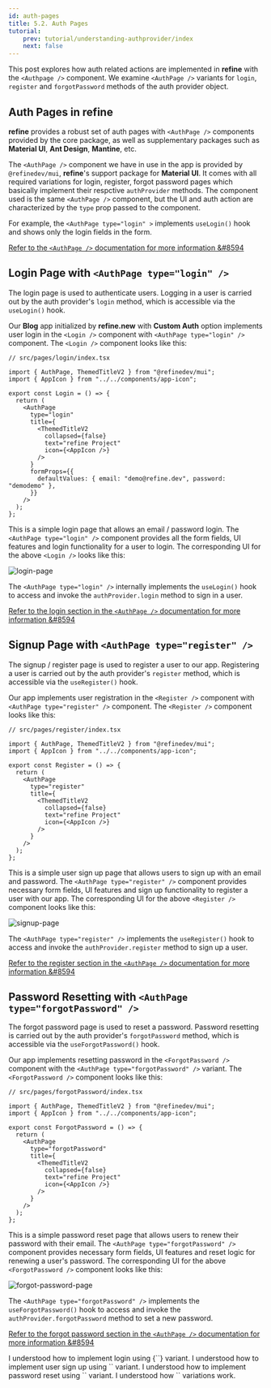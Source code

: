 ```yaml
---
id: auth-pages
title: 5.2. Auth Pages
tutorial:
    prev: tutorial/understanding-authprovider/index
    next: false
---
```


This post explores how auth related actions are implemented in **refine** with the `<Authpage />` component. We examine `<AuthPage />` variants for `login`, `register` and `forgotPassword` methods of the auth provider object.

## Auth Pages in refine

**refine** provides a robust set of auth pages with `<AuthPage />` components provided by the core package, as well as supplementary packages such as **Material UI**, **Ant Design**, **Mantine**, etc.

The `<AuthPage />` component we have in use in the app is provided by `@refinedev/mui`, **refine**'s support package for **Material UI**. It comes with all required variations for login, register, forgot password pages which basically implement their respctive `authProvider` methods. The component used is the same `<AuthPage />` component, but the UI and auth action are characterized by the `type` prop passed to the component.

For example, the `<AuthPage type="login" >` implements `useLogin()` hook and shows only the login fields in the form.

[Refer to the `<AuthPage />` documentation for more information &#8594](/docs/api-reference/mui/components/mui-auth-page/)

## Login Page with `<AuthPage type="login" />`

The login page is used to authenticate users. Logging in a user is carried out by the auth provider's `login` method, which is accessible via the `useLogin()` hook.

Our **Blog** app initialized by **refine.new** with **Custom Auth** option implements user login in the `<Login />` component with `<AuthPage type="login" />` component. The `<Login />` component looks like this:

```tsx
// src/pages/login/index.tsx

import { AuthPage, ThemedTitleV2 } from "@refinedev/mui";
import { AppIcon } from "../../components/app-icon";

export const Login = () => {
  return (
    <AuthPage
      type="login"
      title={
        <ThemedTitleV2
          collapsed={false}
          text="refine Project"
          icon={<AppIcon />}
        />
      }
      formProps={{
        defaultValues: { email: "demo@refine.dev", password: "demodemo" },
      }}
    />
  );
};
```

This is a simple login page that allows an email / password login. The `<AuthPage type="login" />` component provides all the form fields, UI features and login functionality for a user to login. The corresponding UI for the above `<Login />` looks like this:

![login-page](https://imgbox.com/wAtDTupL)

The `<AuthPage type="login" />` internally implements the `useLogin()` hook to access and invoke the `authProvider.login` method to sign in a user.

[Refer to the login section in the `<AuthPage />` documentation for more information &#8594](https://refine.dev/docs/api-reference/mui/components/mui-auth-page/#login)


## Signup Page with `<AuthPage type="register" />`

The signup / register page is used to register a user to our app. Registering a user is carried out by the auth provider's `register` method, which is accessible via the `useRegister()` hook.

Our app implements user registration in the `<Register />` component with `<AuthPage type="register" />` component. The `<Register />` component looks like this:

```tsx
// src/pages/register/index.tsx

import { AuthPage, ThemedTitleV2 } from "@refinedev/mui";
import { AppIcon } from "../../components/app-icon";

export const Register = () => {
  return (
    <AuthPage
      type="register"
      title={
        <ThemedTitleV2
          collapsed={false}
          text="refine Project"
          icon={<AppIcon />}
        />
      }
    />
  );
};
```

This is a simple user sign up page that allows users to sign up with an email and password. The `<AuthPage type="register" />` component provides necessary form fields, UI features and sign up functionality to register a user with our app. The corresponding UI for the above `<Register />` component looks like this:

![signup-page](https://imgbox.com/zMfFaz73)

The `<AuthPage type="register" />` implements the `useRegister()` hook to access and invoke the `authProvider.register` method to sign up a user.

[Refer to the register section in the `<AuthPage />` documentation for more information &#8594](https://refine.dev/docs/api-reference/mui/components/mui-auth-page/#register)


## Password Resetting with `<AuthPage type="forgotPassword" />`

The forgot password page is used to reset a password. Password resetting is carried out by the auth provider's `forgotPassword` method, which is accessible via the `useForgotPassword()` hook.

Our app implements resetting password in the `<ForgotPassword />` component with the `<AuthPage type="forgotPassword" />` variant. The `<ForgotPassword />` component looks like this:

```tsx
// src/pages/forgotPassword/index.tsx

import { AuthPage, ThemedTitleV2 } from "@refinedev/mui";
import { AppIcon } from "../../components/app-icon";

export const ForgotPassword = () => {
  return (
    <AuthPage
      type="forgotPassword"
      title={
        <ThemedTitleV2
          collapsed={false}
          text="refine Project"
          icon={<AppIcon />}
        />
      }
    />
  );
};
```

This is a simple password reset page that allows users to renew their password with their email. The `<AuthPage type="forgotPassword" />` component provides necessary form fields, UI features and reset logic for renewing a user's password. The corresponding UI for the above `<ForgotPassword />` component looks like this:

![forgot-password-page](https://imgbox.com/vaw5Hjws)

The `<AuthPage type="forgotPassword" />` implements the `useForgotPassword()` hook to access and invoke the `authProvider.forgotPassword` method to set a new password.

[Refer to the forgot password section in the `<AuthPage />` documentation for more information &#8594](https://refine.dev/docs/api-reference/mui/components/mui-auth-page/#forgotpassword)

<Checklist>
  <ChecklistItem id="auth-provider-headless-auth-pages">
  I understood how to implement login using {`<AuthPage type="login" />`} variant.
  </ChecklistItem>
  <ChecklistItem id="auth-provider-headless-auth-pages-1">
  I understood how to implement user sign up using `<AuthPage type="register" />` variant.
  </ChecklistItem><ChecklistItem id="auth-provider-headless-auth-pages-2">
  I understood how to implement password reset using `<AuthPage type="forgotPassword" />` variant.
  </ChecklistItem>
  <ChecklistItem id="auth-provider-headless-auth-pages-3">
  I understood how `<AuthPage />` variations work.
  </ChecklistItem>
</Checklist>
